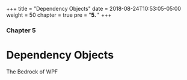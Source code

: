 +++
title = "Dependency Objects"
date = 2018-08-24T10:53:05-05:00
weight = 50
chapter = true
pre = "<b>5. </b>"
+++

### Chapter 5

# Dependency Objects

The Bedrock of WPF